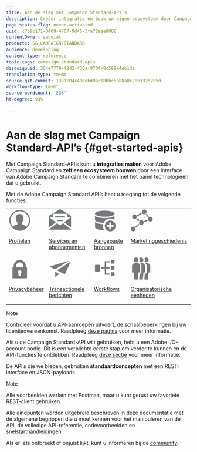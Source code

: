 ```yaml
---
title: Aan de slag met Campaign Standard-API’s
description: Creëer integratie en bouw uw eigen ecosysteem door Campagne met een panel van technologieën in aanraking te brengen.
page-status-flag: never-activated
uuid: c7b9c171-0409-4707-9d45-3fa72aee8008
contentOwner: sauviat
products: SG_CAMPAIGN/STANDARD
audience: developing
content-type: reference
topic-tags: campaign-standard-apis
discoiquuid: 304e7779-42d2-430a-9704-8c599a4eb1da
translation-type: tm+mt
source-git-commit: 1321c84c49de6d9a318bbc5bb8a0e28b332d2b5d
workflow-type: tm+mt
source-wordcount: '233'
ht-degree: 93%

---
```



# Aan de slag met Campaign Standard-API’s {#get-started-apis}

Met Campaign Standard-API’s kunt u **integraties maken** voor Adobe Campaign Standard en **zelf een ecosysteem bouwen** door een interface van Adobe Campaign Standard te combineren met het panel technologieën dat u gebruikt.

Met de Adobe Campaign Standard API’s hebt u toegang tot de volgende functies:

<table><tr>
 <td valign="top"><a href="../../api/using/retrieving-profiles.md"><img width="60px" alt="voorwaarden" src="assets/icon_profile.svg"/></a><p><a href="../../api/using/retrieving-profiles.md">Profielen</a></p></td>
<td valign="top"><a href="../../api/using/creating-a-service.md"><img width="60px" alt="voorwaarden" src="assets/icon_services.svg"/></a><p><a href="../../api/using/creating-a-service.md">Services en abonnementen</a></p></td>
<td valign="top"><a href="../../api/using/interacting-with-custom-resources.md"><img width="60px" alt="voorwaarden" src="assets/icon_customresources.svg"/></a><p><a href="../../api/using/interacting-with-custom-resources.md">Aangepaste bronnen</a></p></td>
<td valign="top"><a href="../../api/using/interacting-with-marketing-history.md"><img width="60px" alt="voorwaarden" src="assets/icon_marketinghistory.svg"/></a><p><a href="../../api/using/interacting-with-marketing-history.md">Marketinggeschiedenis</a></p></td>
</tr>
<tr>
<td valign="top"><a href="../../api/using/creating-a-privacy-request.md"><img width="60px" alt="voorwaarden" src="assets/icon_privacy.svg"/></a><p><a href="../../api/using/creating-a-privacy-request.md">Privacybeheer</a></p></td>
<td valign="top"><a href="../../api/using/managing-transactional-messages.md"><img width="60px" alt="voorwaarden" src="assets/icon_transactionalmessage.svg"/></a><p><a href="../../api/using/managing-transactional-messages.md">Transactionele berichten</a></p></td>
<td valign="top"><a href="../../api/using/controlling-a-workflow.md"><img width="60px" alt="voorwaarden" src="assets/icon_workflows.svg"/></a><p><a href="../../api/using/controlling-a-workflow.md">Workflows</a></p></td>
<td valign="top"><a href="../../api/using/retrieving-an-organizational-unit.md"><img width="60px" alt="voorwaarden" src="assets/icon_units.svg"/></a><p><a href="../../api/using/retrieving-an-organizational-unit.md">Organisatorische eenheden</a></p></td>
</tr></table>

>[!NOTE]
>
>Controleer voordat u API-aanroepen uitvoert, de schaalbeperkingen bij uw licentieovereenkomst. Raadpleeg [deze pagina](https://helpx.adobe.com/nl/legal/product-descriptions/campaign-standard.html#ITInfrastructureResourcesbyActiveProfilesTiers) voor meer informatie.

Als u de Campaign Standard-API wilt gebruiken, hebt u een Adobe I/O-account nodig. Dit is een verplichte eerste stap om verder te kunnen en de API-functies te ontdekken.
Raadpleeg [deze sectie](../../api/using/setting-up-api-access.md) voor meer informatie.

De API’s die we bieden, gebruiken **standaardconcepten** met een REST-interface en JSON-payloads.

>[!NOTE]
>
>Alle voorbeelden werken met Postman, maar u kunt gerust uw favoriete REST-client gebruiken.

Alle eindpunten worden uitgebreid beschreven in deze documentatie met de algemene begrippen die u moet kennen voor het manipuleren van de API, de volledige API-referentie, codevoorbeelden en snelstarthandleidingen.

Als er iets ontbreekt of onjuist lijkt, kunt u informeren bij de [community](https://experienceleaguecommunities.adobe.com/t5/adobe-campaign-standard/ct-p/adobe-campaign-standard-community).
